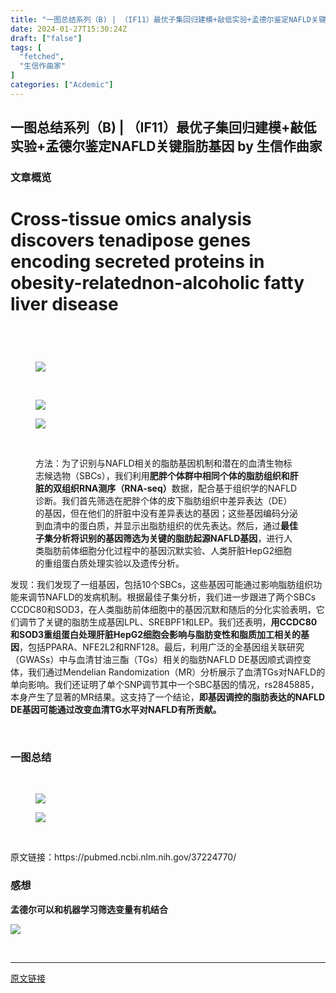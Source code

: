 ```yaml
---
title: "一图总结系列（B) | （IF11）最优子集回归建模+敲低实验+孟德尔鉴定NAFLD关键脂肪基因"
date: 2024-01-27T15:30:24Z
draft: ["false"]
tags: [
  "fetched",
  "生信作曲家"
]
categories: ["Acdemic"]
---
```

一图总结系列（B) | （IF11）最优子集回归建模+敲低实验+孟德尔鉴定NAFLD关键脂肪基因 by 生信作曲家
------
<div><section><h3><span>文章概览</span></h3></section><h1>Cross-tissue omics analysis discovers tenadipose genes encoding secreted proteins in obesity-relatednon-alcoholic fatty liver disease</h1><p><br></p><h1><span></span></h1><section><h1><span><span></span></span></h1><figure><p><img data-galleryid="" data-imgfileid="100004861" data-ratio="0.462037037037037" data-s="300,640" data-src="https://mmbiz.qpic.cn/mmbiz_png/mo60jlFOtaATL2ZZmqzEVtgib2dp3s1sIB0eme0iba7ribBazkDgKVzoqdXpW7ItEm9UF9QbqyyExgbC2K3MSF4fA/640?wx_fmt=png&amp;from=appmsg" data-type="png" data-w="1080" src="https://mmbiz.qpic.cn/mmbiz_png/mo60jlFOtaATL2ZZmqzEVtgib2dp3s1sIB0eme0iba7ribBazkDgKVzoqdXpW7ItEm9UF9QbqyyExgbC2K3MSF4fA/640?wx_fmt=png&amp;from=appmsg"></p><figcaption><br></figcaption></figure><figure><p><img data-galleryid="" data-imgfileid="100004863" data-ratio="1.154138915318744" data-s="300,640" data-src="https://mmbiz.qpic.cn/mmbiz_png/mo60jlFOtaATL2ZZmqzEVtgib2dp3s1sIUy04icuibJjGO03NPtefYvl8SMKtuIXol05fOGCA14UTooABbAVNITzQ/640?wx_fmt=png&amp;from=appmsg" data-type="png" data-w="1051" src="https://mmbiz.qpic.cn/mmbiz_png/mo60jlFOtaATL2ZZmqzEVtgib2dp3s1sIUy04icuibJjGO03NPtefYvl8SMKtuIXol05fOGCA14UTooABbAVNITzQ/640?wx_fmt=png&amp;from=appmsg"></p><p><img data-galleryid="" data-imgfileid="100004866" data-ratio="0.9111111111111111" data-s="300,640" data-src="https://mmbiz.qpic.cn/mmbiz_png/mo60jlFOtaATL2ZZmqzEVtgib2dp3s1sIQ2MO06JBmVJEDX0ic9dqgKAuWCso2peWTqpEpP1wjRaXqLyDHPic8QeQ/640?wx_fmt=png&amp;from=appmsg" data-type="png" data-w="1080" src="https://mmbiz.qpic.cn/mmbiz_png/mo60jlFOtaATL2ZZmqzEVtgib2dp3s1sIQ2MO06JBmVJEDX0ic9dqgKAuWCso2peWTqpEpP1wjRaXqLyDHPic8QeQ/640?wx_fmt=png&amp;from=appmsg"></p><p><br></p><p>方法：为了识别与NAFLD相关的脂肪基因机制和潜在的血清生物标志候选物（SBCs），我们利用<strong>肥胖个体群中相同个体的脂肪组织和肝脏的双组织RNA测序（RNA-seq）</strong>数据，配合基于组织学的NAFLD诊断。我们首先筛选在肥胖个体的皮下脂肪组织中差异表达（DE）的基因，但在他们的肝脏中没有差异表达的基因；这些基因编码分泌到血清中的蛋白质，并显示出脂肪组织的优先表达。然后，通过<strong>最佳子集分析将识别的基因筛选为关键的脂肪起源NAFLD基因</strong>，进行人类脂肪前体细胞分化过程中的基因沉默实验、人类肝脏HepG2细胞的重组蛋白质处理实验以及遗传分析。</p></figure><p>发现：我们发现了一组基因，包括10个SBCs，这些基因可能通过影响脂肪组织功能来调节NAFLD的发病机制。根据最佳子集分析，我们进一步跟进了两个SBCs CCDC80和SOD3，在人类脂肪前体细胞中的基因沉默和随后的分化实验表明，它们调节了关键的脂肪生成基因LPL、SREBPF1和LEP。我们还表明，<strong>用CCDC80和SOD3重组蛋白处理肝脏HepG2细胞会影响与脂肪变性和脂质加工相关的基因</strong>，包括PPARA、NFE2L2和RNF128。最后，利用广泛的全基因组关联研究（GWASs）中与血清甘油三酯（TGs）相关的脂肪NAFLD DE基因顺式调控变体，我们通过Mendelian Randomization（MR）分析展示了血清TGs对NAFLD的单向影响。我们还证明了单个SNP调节其中一个SBC基因的情况，rs2845885，本身产生了显著的MR结果。这支持了一个结论，<strong>即基因调控的脂肪表达的NAFLD DE基因可能通过改变血清TG水平对NAFLD有所贡献。</strong></p><p><br></p><h3><span>一图总结</span><br></h3><figure><p><br></p><p><img data-galleryid="" data-imgfileid="100004864" data-ratio="0.862037037037037" data-s="300,640" data-src="https://mmbiz.qpic.cn/mmbiz_png/mo60jlFOtaATL2ZZmqzEVtgib2dp3s1sIpsadu12mOuCe7V44sfkooYeWCZDO021TIZibx0HOV4phMguSibKUW97g/640?wx_fmt=png&amp;from=appmsg" data-type="png" data-w="1080" src="https://mmbiz.qpic.cn/mmbiz_png/mo60jlFOtaATL2ZZmqzEVtgib2dp3s1sIpsadu12mOuCe7V44sfkooYeWCZDO021TIZibx0HOV4phMguSibKUW97g/640?wx_fmt=png&amp;from=appmsg"></p><p><img data-galleryid="" data-imgfileid="100004865" data-ratio="0.8435185185185186" data-s="300,640" data-src="https://mmbiz.qpic.cn/mmbiz_png/mo60jlFOtaATL2ZZmqzEVtgib2dp3s1sIwYZ2j7dofJODyia8e0weBUQ7ia1zunESvXiblBWicd63fkhn16cib6qdClQ/640?wx_fmt=png&amp;from=appmsg" data-type="png" data-w="1080" src="https://mmbiz.qpic.cn/mmbiz_png/mo60jlFOtaATL2ZZmqzEVtgib2dp3s1sIwYZ2j7dofJODyia8e0weBUQ7ia1zunESvXiblBWicd63fkhn16cib6qdClQ/640?wx_fmt=png&amp;from=appmsg"></p><p><br></p></figure><span></span><p><span>原文链接：https://pubmed.ncbi.nlm.nih.gov/37224770/</span></p><section><h3><span>感想</span></h3></section><p><strong>孟德尔可以和机器学习筛选变量有机结合<br></strong></p><p><img data-galleryid="" data-ratio="1" data-s="300,640" data-src="https://mmbiz.qpic.cn/mmbiz_jpg/mo60jlFOtaBGpGicRlf1uIRz5z4icMGickywJW7jQIkU4lafb2SfXxTwtD6ia0Twl7EePYmgFGpYULxQ1Ym9GVbKibw/640?wx_fmt=jpeg" data-type="jpeg" data-w="512" src="https://mmbiz.qpic.cn/mmbiz_jpg/mo60jlFOtaBGpGicRlf1uIRz5z4icMGickywJW7jQIkU4lafb2SfXxTwtD6ia0Twl7EePYmgFGpYULxQ1Ym9GVbKibw/640?wx_fmt=jpeg"></p><br><span></span></section><p><mp-style-type data-value="3"></mp-style-type></p></div>  
<hr>
<a href="https://mp.weixin.qq.com/s/L0okA82JlEB0OdgACvtXRA",target="_blank" rel="noopener noreferrer">原文链接</a>
